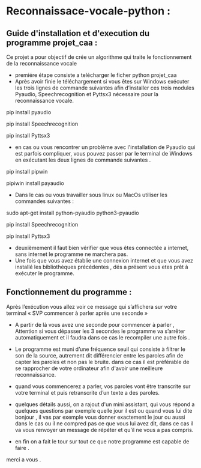 # Reconnaissace-vocale-python :
## Guide d'installation et d'execution du programme projet_caa :
Ce projet a pour objectif de crée un algorithme  qui traite le fonctionnement de la reconnaissance vocale
* premiére étape consiste a telécharger le ficher python projet_caa
* Après avoir finie le téléchargement si vous êtes sur Windows exécuter les trois lignes de commande suivantes afin d’installer ces trois modules Pyaudio, Speechrecognition et Pyttsx3 nécessaire pour la reconnaissance vocale.

pip install pyaudio

pip install Speechrecognition

pip install Pyttsx3

- en cas ou vous rencontrer un problème avec l'installation de Pyaudio qui est parfois compliquer, vous pouvez passer par le terminal de Windows en exécutant les deux lignes de commande suivantes .

pip install pipwin

pipiwin install payaudio

* Dans le cas ou vous travailler sous linux ou MacOs utiliser les commandes suivantes :

sudo apt-get install python-pyaudio python3-pyaudio

pip install Speechrecognition

pip install Pyttsx3

* deuxièmement il faut bien vérifier que vous êtes connectée a internet, sans internet le programme ne marchera pas. 
* Une fois que vous avez établie une connexion internet et que vous avez installé les bibliothèques précédentes , dés a présent vous etes prêt à exécuter le programme.
## Fonctionnement du programme :
Après l’exécution vous allez voir ce message qui s’affichera sur votre terminal « SVP commencer à parler après une seconde »
* A partir de là vous avez une seconde pour commencer à parler ,
Attention si vous dépasser les 3 secondes le programme va s’arrêter automatiquement et il faudra dans ce cas le recompiler une autre fois .
* Le programme est muni d’une fréquence seuil  qui consiste à filtrer le son de la source, autrement dit différencier entre les paroles afin de capter les paroles et non pas le bruite. dans ce cas il est préférable de se rapprocher de votre ordinateur afin d'avoir une meilleure reconnaissance.

* quand vous commencerez a parler, vos paroles vont être transcrite sur votre terminal et puis retranscrite d’un texte a des paroles.  	

* quelques détails aussi, on a rajout d'un mini assistant, qui vous répond a quelques questions par exemple quelle jour il  est ou quand vous lui dite bonjour , il vas par exemple vous donner exactement le jour ou aussi dans le cas ou il ne compred pas ce que vous lui avez dit, dans ce cas il va vous renvoyer un message de répéter et qu’il ne vous a pas compris.

* en fin on a fait le tour sur tout ce que notre programme est capable de faire .

merci a vous .
